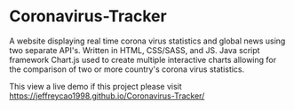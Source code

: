 # Coronavirus-Tracker
A website displaying real time corona virus statistics and global news using two separate API's. Written in HTML, CSS/SASS, and JS. Java script framework Chart.js used to create multiple interactive charts allowing for the comparison of two or more country's corona virus statistics.

This view a live demo if this project please visit https://jeffreycao1998.github.io/Coronavirus-Tracker/
